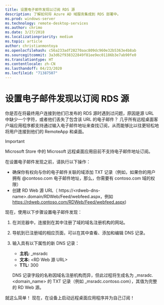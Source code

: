 ```yaml
---
title: 设置电子邮件发现以订阅 RDS 源
description: 了解如何将 Azure AD 域服务集成到 RDS 部署中。
ms.prod: windows-server
ms.technology: remote-desktop-services
ms.author: chrimo
ms.date: 3/27/2018
ms.localizationpriority: medium
ms.topic: article
author: christianmontoya
ms.openlocfilehash: c56a233adf28270aac809dc960e32b5363e4b8ab
ms.sourcegitcommit: 3a3d62f938322849f81ee9ec01186b3e7ab90fe0
ms.translationtype: HT
ms.contentlocale: zh-CN
ms.lasthandoff: 04/23/2020
ms.locfileid: "71387507"
---
```

# <a name="set-up-email-discovery-to-subscribe-to-your-rds-feed"></a>设置电子邮件发现以订阅 RDS 源

你是否在将最终用户连接到他们已发布的 RDS 源时遇到过问题，原因是源 URL 中缺少一个字符，或者他们丢失了包含该 URL 的电子邮件？ 几乎所有远程桌面客户端应用程序都支持通过输入电子邮件地址来查找订阅，从而能够比以往更轻松地将用户连接到他们的 RemoteApp 和桌面。

>[!IMPORTANT]
>Microsoft Store 中的 Microsoft 远程桌面应用目前不支持电子邮件地址订阅。

在设置电子邮件发现之前，请执行以下操作：

- 确保你有权向与你的电子邮件关联的域添加 TXT 记录（例如，如果你的用户拥有 @contoso.com 电子邮件地址，那么，你需要有 contoso.com 域的权限）
- 创建 RD Web 源 URL（ https://\<rdweb-dns-name\>.domain/RDWeb/Feed/webfeed.aspx，例如 https://rdweb.contoso.com/RDWeb/Feed/webfeed.aspx)

现在，使用以下步骤设置电子邮件发现：

1. 在浏览器中，连接到在其中注册了域的域名注册机构的网站。
2. 导航到已注册域的相应页面，可以在其中查看、添加和编辑 DNS 记录。
3. 输入具有以下属性的新 DNS 记录：
   - **主机:** _msradc
   - **文本:** \<RD Web 源 URL\>
   - **TTL:** 300

   DNS 记录字段的名称因域名注册机构而异，但此过程将生成名为 _msradc.\<domain_name\> 的 TXT 记录（例如 _msradc.contoso.com），其值为完整的 RD Web 源。

就这么简单！ 现在，在设备上启动远程桌面应用程序并为自己订阅！